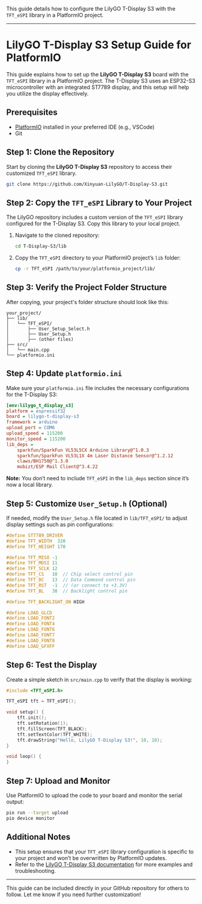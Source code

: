 This guide details how to configure the LilyGO T-Display S3 with the `TFT_eSPI` library in a PlatformIO project.

---

# LilyGO T-Display S3 Setup Guide for PlatformIO

This guide explains how to set up the **LilyGO T-Display S3** board with the `TFT_eSPI` library in a PlatformIO project. The T-Display S3 uses an ESP32-S3 microcontroller with an integrated ST7789 display, and this setup will help you utilize the display effectively.

## Prerequisites
- [PlatformIO](https://platformio.org/) installed in your preferred IDE (e.g., VSCode)
- Git

## Step 1: Clone the Repository
Start by cloning the **LilyGO T-Display S3** repository to access their customized `TFT_eSPI` library.

```bash
git clone https://github.com/Xinyuan-LilyGO/T-Display-S3.git
```

## Step 2: Copy the `TFT_eSPI` Library to Your Project
The LilyGO repository includes a custom version of the `TFT_eSPI` library configured for the T-Display S3. Copy this library to your local project.

1. Navigate to the cloned repository:

   ```bash
   cd T-Display-S3/lib
   ```

2. Copy the `TFT_eSPI` directory to your PlatformIO project’s `lib` folder:

   ```bash
   cp -r TFT_eSPI /path/to/your/platformio_project/lib/
   ```

## Step 3: Verify the Project Folder Structure
After copying, your project's folder structure should look like this:

```
your_project/
├── lib/
│   └── TFT_eSPI/
│       ├── User_Setup_Select.h
│       ├── User_Setup.h
│       ├── (other files)
├── src/
│   └── main.cpp
└── platformio.ini
```

## Step 4: Update `platformio.ini`
Make sure your `platformio.ini` file includes the necessary configurations for the T-Display S3:

```ini
[env:lilygo_t_display_s3]
platform = espressif32
board = lilygo-t-display-s3
framework = arduino
upload_port = COM6
upload_speed = 115200
monitor_speed = 115200
lib_deps =
    sparkfun/SparkFun VL53L5CX Arduino Library@^1.0.3
    sparkfun/SparkFun VL53L1X 4m Laser Distance Sensor@^1.2.12
    claws/BH1750@^1.3.0
    mobizt/ESP Mail Client@^3.4.22
```

**Note:** You don’t need to include `TFT_eSPI` in the `lib_deps` section since it’s now a local library.

## Step 5: Customize `User_Setup.h` (Optional)
If needed, modify the `User_Setup.h` file located in `lib/TFT_eSPI/` to adjust display settings such as pin configurations:

```cpp
#define ST7789_DRIVER
#define TFT_WIDTH  320
#define TFT_HEIGHT 170

#define TFT_MISO -1
#define TFT_MOSI 11
#define TFT_SCLK 12
#define TFT_CS   10  // Chip select control pin
#define TFT_DC   13  // Data Command control pin
#define TFT_RST  -1  // (or connect to +3.3V)
#define TFT_BL   38  // Backlight control pin

#define TFT_BACKLIGHT_ON HIGH

#define LOAD_GLCD
#define LOAD_FONT2
#define LOAD_FONT4
#define LOAD_FONT6
#define LOAD_FONT7
#define LOAD_FONT8
#define LOAD_GFXFF
```

## Step 6: Test the Display
Create a simple sketch in `src/main.cpp` to verify that the display is working:

```cpp
#include <TFT_eSPI.h>

TFT_eSPI tft = TFT_eSPI();

void setup() {
    tft.init();
    tft.setRotation(1);
    tft.fillScreen(TFT_BLACK);
    tft.setTextColor(TFT_WHITE);
    tft.drawString("Hello, LilyGO T-Display S3!", 10, 10);
}

void loop() {
}
```

## Step 7: Upload and Monitor
Use PlatformIO to upload the code to your board and monitor the serial output:

```bash
pio run --target upload
pio device monitor
```

## Additional Notes
- This setup ensures that your `TFT_eSPI` library configuration is specific to your project and won’t be overwritten by PlatformIO updates.
- Refer to the [LilyGO T-Display S3 documentation](https://github.com/Xinyuan-LilyGO/T-Display-S3) for more examples and troubleshooting.

---

This guide can be included directly in your GitHub repository for others to follow. Let me know if you need further customization!